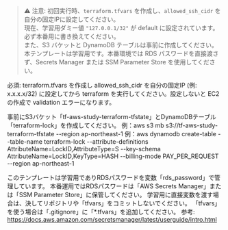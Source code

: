 > ⚠️ 注意: 初回実行時、`terraform.tfvars` を作成し、`allowed_ssh_cidr` を自分の固定IPに設定してください。  
> 現在、学習用ダミー値 `"127.0.0.1/32"` が default に設定されています。必ず本番用に書き換えてください。  
> また、S3 バケットと DynamoDB テーブルは事前に作成してください。  
> 本テンプレートは学習用です。本番環境では RDS パスワードを直接渡さず、Secrets Manager または SSM Parameter Store を使用してください。

必須: terraform.tfvars を作成し allowed_ssh_cidr を自分の固定IP (例: x.x.x.x/32) に設定してから terraform を実行してください。設定しないと EC2 の作成で validation エラーになります。

事前にS3バケット「tf-aws-study-terraform-tfstate」とDynamoDBテーブル「terraform-lock」を作成してください。
例：aws s3 mb s3://tf-aws-study-terraform-tfstate --region ap-northeast-1
例：aws dynamodb create-table --table-name terraform-lock --attribute-definitions AttributeName=LockID,AttributeType=S --key-schema AttributeName=LockID,KeyType=HASH --billing-mode PAY_PER_REQUEST --region ap-northeast-1

このテンプレートは学習用でありRDSパスワードを変数「rds_password」で管理しています。
本番運用ではRDSパスワードは「AWS Secrets Manager」または「SSM Parameter Store」に保管してください。
学習用に直接変数を渡す場合は、決してリポジトリや「tfvars」をコミットしないでください。
「tfvars」を使う場合は「.gitignore」に「*.tfvars」を追加してください。
参考: https://docs.aws.amazon.com/secretsmanager/latest/userguide/intro.html
